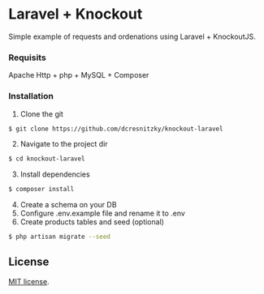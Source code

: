 # Laravel + Knockout

Simple example of requests and ordenations using Laravel + KnockoutJS.

### Requisits
Apache Http + php + MySQL + Composer
### Installation

1) Clone the git
```sh
$ git clone https://github.com/dcresnitzky/knockout-laravel
```
2) Navigate to the project dir
```sh
$ cd knockout-laravel
```
3) Install dependencies
```sh
$ composer install
```
4) Create a schema on your DB
5) Configure .env.example file and rename it to .env
6) Create products tables and seed (optional)
```sh
$ php artisan migrate --seed
```

License
----
[MIT license](http://opensource.org/licenses/MIT).
